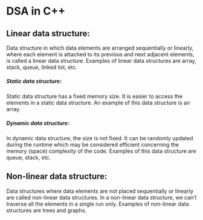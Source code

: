 # DSA in C++



## Linear data structure: 
Data structure in which data elements are arranged sequentially or linearly, where each element is attached to its previous and next adjacent elements, is called a linear data structure. 
Examples of linear data structures are array, stack, queue, linked list, etc.

##### Static data structure:
Static data structure has a fixed memory size. It is easier to access the elements in a static data structure. 
An example of this data structure is an array.

##### Dynamic data structure: 
In dynamic data structure, the size is not fixed. It can be randomly updated during the runtime which may be considered efficient concerning the memory (space) complexity of the code. 
Examples of this data structure are queue, stack, etc.

## Non-linear data structure: 
Data structures where data elements are not placed sequentially or linearly are called non-linear data structures. In a non-linear data structure, we can’t traverse all the elements in a single run only. 
Examples of non-linear data structures are trees and graphs.
